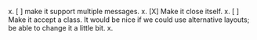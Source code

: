 x. [ ] make it support multiple messages.
x. [X] Make it close itself.
x. [ ] Make it accept a class.
   It would be nice if we could use alternative layouts; be able to change it a little bit.
x.    